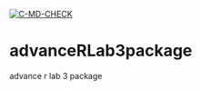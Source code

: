  <!-- badges: start -->
  [![C-MD-CHECK](https://github.com/r-lib/actions/workflows/r/badge.svg)](https://github.com/r-lib/actions/actions?workflow=r)
  <!-- badges: end -->

# advanceRLab3package
advance r lab 3 package

